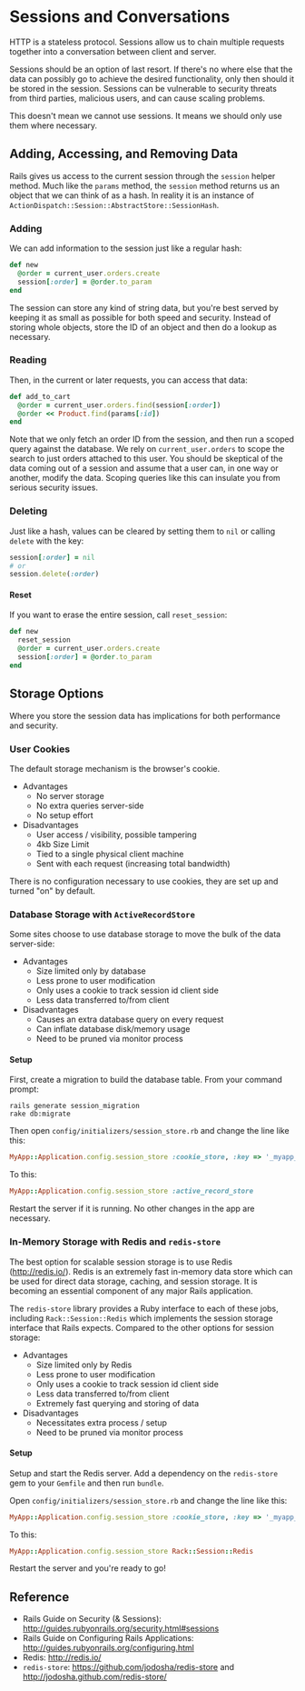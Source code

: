 # Sessions and Conversations

HTTP is a stateless protocol. Sessions allow us to chain multiple requests together into a conversation between client and server.

Sessions should be an option of last resort. If there's no where else that the data can possibly go to achieve the desired functionality, only then should it be stored in the session. Sessions can be vulnerable to security threats from third parties, malicious users, and can cause scaling problems.

This doesn't mean we cannot use sessions. It means we should only use them where necessary.

## Adding, Accessing, and Removing Data

Rails gives us access to the current session through the `session` helper method. Much like the `params` method, the `session` method returns us an object that we can think of as a hash. In reality it is an instance of `ActionDispatch::Session::AbstractStore::SessionHash`.

### Adding

We can add information to the session just like a regular hash:

```ruby
def new
  @order = current_user.orders.create
  session[:order] = @order.to_param
end
```

The session can store any kind of string data, but you're best served by keeping it as small as possible for both speed and security. Instead of storing whole objects, store the ID of an object and then do a lookup as necessary.

### Reading

Then, in the current or later requests, you can access that data:

```ruby
def add_to_cart
  @order = current_user.orders.find(session[:order])
  @order << Product.find(params[:id])
end
```

Note that we only fetch an order ID from the session, and then run a scoped query against the database. We rely on `current_user.orders` to scope the search to just orders attached to this user. You should be skeptical of the data coming out of a session and assume that a user can, in one way or another, modify the data. Scoping queries like this can insulate you from serious security issues.

### Deleting

Just like a hash, values can be cleared by setting them to `nil` or calling `delete` with the key:

```ruby
session[:order] = nil
# or
session.delete(:order)
```

#### Reset

If you want to erase the entire session, call `reset_session`:

```ruby
def new
  reset_session
  @order = current_user.orders.create
  session[:order] = @order.to_param
end
```

## Storage Options

Where you store the session data has implications for both performance and security.

### User Cookies

The default storage mechanism is the browser's cookie.

* Advantages
  * No server storage
  * No extra queries server-side
  * No setup effort
* Disadvantages
  * User access / visibility, possible tampering
  * 4kb Size Limit
  * Tied to a single physical client machine
  * Sent with each request (increasing total bandwidth)

There is no configuration necessary to use cookies, they are set up and turned "on" by default.

### Database Storage with `ActiveRecordStore`

Some sites choose to use database storage to move the bulk of the data server-side:

* Advantages
  * Size limited only by database
  * Less prone to user modification
  * Only uses a cookie to track session id client side
  * Less data transferred to/from client
* Disadvantages
  * Causes an extra database query on every request
  * Can inflate database disk/memory usage
  * Need to be pruned via monitor process

#### Setup

First, create a migration to build the database table. From your command prompt:

```
rails generate session_migration
rake db:migrate
```

Then open `config/initializers/session_store.rb` and change the line like this:

```ruby
MyApp::Application.config.session_store :cookie_store, :key => '_myapp_session'
```

To this:

```ruby
MyApp::Application.config.session_store :active_record_store
```

Restart the server if it is running. No other changes in the app are necessary.

### In-Memory Storage with Redis and `redis-store`

The best option for scalable session storage is to use Redis (http://redis.io/). Redis is an extremely fast in-memory data store which can be used for direct data storage, caching, and session storage. It is becoming an essential component of any major Rails application.

The `redis-store` library provides a Ruby interface to each of these jobs, including `Rack::Session::Redis` which implements the session storage interface that Rails expects. Compared to the other options for session storage:

* Advantages
  * Size limited only by Redis
  * Less prone to user modification
  * Only uses a cookie to track session id client side
  * Less data transferred to/from client
  * Extremely fast querying and storing of data  
* Disadvantages
  * Necessitates extra process / setup
  * Need to be pruned via monitor process

#### Setup

Setup and start the Redis server. Add a dependency on the `redis-store` gem to your `Gemfile` and then run `bundle`.

Open `config/initializers/session_store.rb` and change the line like this:

```ruby
MyApp::Application.config.session_store :cookie_store, :key => '_myapp_session'
```

To this:

```ruby
MyApp::Application.config.session_store Rack::Session::Redis
```

Restart the server and you're ready to go!

## Reference

* Rails Guide on Security (& Sessions): http://guides.rubyonrails.org/security.html#sessions
* Rails Guide on Configuring Rails Applications: http://guides.rubyonrails.org/configuring.html
* Redis: http://redis.io/
* `redis-store`: https://github.com/jodosha/redis-store and http://jodosha.github.com/redis-store/
